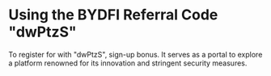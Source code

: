 # Using the BYDFI Referral Code "dwPtzS"
To register for with  "dwPtzS",  sign-up bonus. It serves as a portal to explore a platform renowned for its innovation and stringent security measures.
